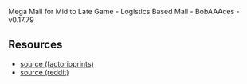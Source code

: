 Mega Mall for Mid to Late Game - Logistics Based Mall - BobAAAces - v0.17.79

## Resources

- [source (factorioprints)](https://factorioprints.com/view/-LhxW8mXrdREbSnCIupJ)
- [source (reddit)](https://www.reddit.com/r/factorio/comments/egzx3z/updated_mega_mall_for_mid_to_late_game_logistics/)
